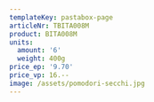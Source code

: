```yaml
---
templateKey: pastabox-page
articleNr: TBITA008M
product: BITA008M
units:
  amount: '6'
  weight: 400g
price_ep: '9.70'
price_vp: 16.--
image: /assets/pomodori-secchi.jpg
---
```


